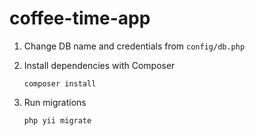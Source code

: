 # coffee-time-app


1. Change DB name and credentials from `config/db.php`

2. Install dependencies with Composer 

    ```
    composer install  
    ```
3. Run migrations

    ```
    php yii migrate  
    ```
